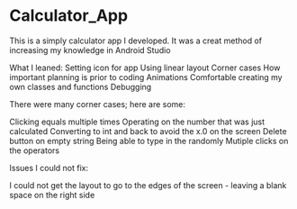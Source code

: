 # Calculator_App

This is a simply calculator app I developed. It was a creat method of increasing my knowledge in Android Studio

What I leaned:
Setting icon for app
Using linear layout
Corner cases
How important planning is prior to coding
Animations 
Comfortable creating my own classes and functions 
Debugging

There were many corner cases; here are some: 

Clicking equals multiple times
Operating on the number that was just calculated
Converting to int and back to avoid the x.0 on the screen
Delete button on empty string 
Being able to type in the randomly
Mutiple clicks on the operators

Issues I could not fix:

I could not get the layout to go to the edges of the screen - leaving a blank space on the right side

